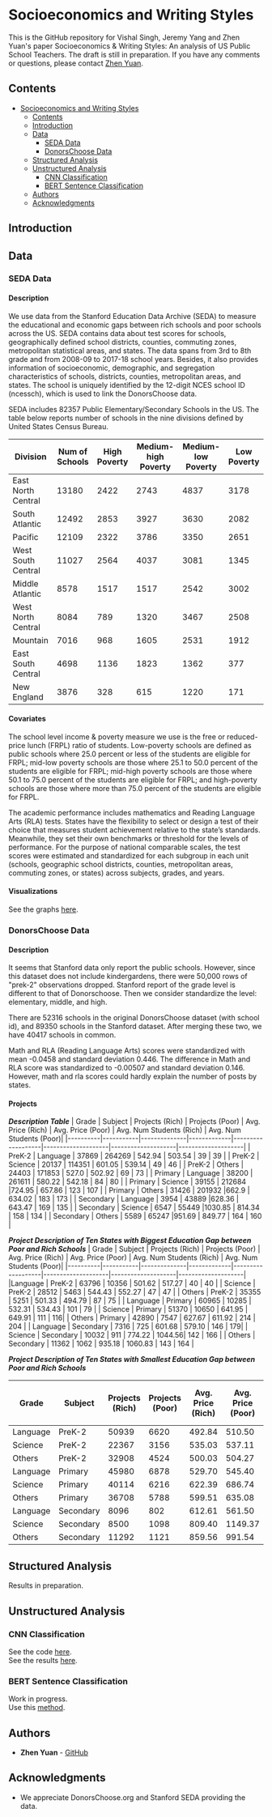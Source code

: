 # Socioeconomics and Writing Styles

<!-- [![License](https://img.shields.io/badge/License-Apache2-blue.svg)](https://www.apache.org/licenses/LICENSE-2.0) [![Community](https://img.shields.io/badge/Join-Community-blue)](https://developer.ibm.com/callforcode/solutions/projects/get-started/) [![Website](https://img.shields.io/badge/View-Website-blue)](https://sample-project.s3-web.us-east.cloud-object-storage.appdomain.cloud/) -->

This is the GitHub repository for Vishal Singh, Jeremy Yang and Zhen Yuan's paper Socioeconomics & Writing Styles: An analysis of US Public School Teachers. The draft is still in preparation. If you have any comments or questions, please contact [Zhen Yuan](https://www.yuan-zhen.com/).

<!-- > If you're new to open source, please consider taking the [free "Introduction to Open Source" class](https://cognitiveclass.ai/courses/introduction-to-open-source). -->
> 
<!-- > [![Open Source Foundations](images/open-source-foundations.png)](https://cognitiveclass.ai/courses/introduction-to-open-source) -->

<!-- _Read this in other languages: [English](README.md), [한국어](./docs/README.ko.md), [português](./docs/README.pt_br.md)._ -->

## Contents

- [Socioeconomics and Writing Styles](#socioeconomics-and-writing-styles)
  - [Contents](#contents)
  - [Introduction](#introduction)
  - [Data](#data)
    - [SEDA Data](#seda-data)
    - [DonorsChoose Data](#donorschoose-data)
  - [Structured Analysis](#structured-analysis)
  - [Unstructured Analysis](#unstructured-analysis)
    - [CNN Classification](#cnn-classification)
    - [BERT Sentence Classification](#bert-sentence-classification)
  - [Authors](#authors)
  - [Acknowledgments](#acknowledgments)
## Introduction

## Data
### SEDA Data

#### Description
We use data from the Stanford Education Data Archive (SEDA) to measure the educational and economic gaps between rich schools and poor schools across the US. SEDA contains data about test scores for schools, geographically defined school districts, counties, commuting zones, metropolitan statistical areas, and states. The data spans from 3rd to 8th grade and from 2008-09 to 2017-18 school years. Besides, it also provides information of socioeconomic, demographic, and segregation characteristics of schools, districts, counties, metropolitan areas, and states. The school is uniquely identified by the 12-digit NCES school ID (ncessch), which is used to link the DonorsChoose data. 


SEDA includes 82357 Public Elementary/Secondary Schools in the US. The table below reports number of schools in the nine divisions defined by United States Census Bureau.

| Division           | Num of Schools         | High Poverty| Medium-high Poverty | Medium-low Poverty | Low Poverty |
|--------------------|--------------------|-----------------|------------------------|-----------------------|----------------|
| East North Central | 13180              | 2422            | 2743                   | 4837                  | 3178           |
| South Atlantic     | 12492              | 2853            | 3927                   | 3630                  | 2082           |  
| Pacific            | 12109              | 2322            | 3786                   | 3350                  | 2651           |  
| West South Central | 11027              | 2564            | 4037                   | 3081                  | 1345           |
| Middle Atlantic    | 8578               | 1517            | 1517                   | 2542                  | 3002           |  
| West North Central | 8084               | 789             | 1320                   | 3467                  | 2508           |
| Mountain           | 7016               | 968             | 1605                   | 2531                  | 1912           |   
| East South Central | 4698               | 1136            | 1823                   | 1362                  | 377            | 
| New England        | 3876               | 328             | 615                    | 1220                  | 171            |      


#### Covariates

The school level income & poverty measure we use is the free or reduced-price lunch (FRPL) ratio of students. Low-poverty schools are defined as public schools where 25.0 percent or less of the students are eligible for FRPL; mid-low poverty schools are those where 25.1 to 50.0 percent of the students are eligible for FRPL; mid-high poverty schools are those where 50.1 to 75.0 percent of the students are eligible for FRPL; and high-poverty schools are those where more than 75.0 percent of the students are eligible for FRPL.

The academic performance includes mathematics and Reading Language Arts (RLA) tests. States have the flexibility to select or design a test of their choice that measures student achievement relative to the state’s standards. Meanwhile, they set their own benchmarks or threshold for the levels of performance. For the purpose of national comparable scales, the test scores were estimated and standardized for each subgroup in each unit (schools, geographic school districts, counties, metropolitan areas, commuting zones, or states) across subjects, grades, and years. 


#### Visualizations

See the graphs [here](seda-vis.md).


### DonorsChoose Data


#### Description


It seems that Stanford data only report the public schools. However, since this dataset does not include kindergardens, there were 50,000 rows of "prek-2" observations dropped. Stanford report of the grade level is different to that of Donorschoose. Then we consider standardize the level: elementary, middle, and high.

There are 52316 schools in the original DonorsChoose dataset (with school id), and 89350 schools in the Stanford dataset. After merging these two, we have 40417 schools in common.

Math and RLA (Reading Language Arts) scores were standardized with mean -0.0458 and standard deviation 0.446. The difference in Math and RLA score was standardized
to -0.00507 and standard deviation 0.146. However, math and rla scores could hardly explain the number of posts by states.

#### Projects 

***Description Table***
| Grade     | Subject  | Projects (Rich) | Projects (Poor) | Avg. Price (Rich) | Avg. Price (Poor)  | Avg. Num Students (Rich) | Avg. Num Students (Poor)|
|----------|-----------|--------------|-------------|-------------------|--------------------|--------------------|--------------------|
| PreK-2    | Language | 37869        | 264269       |   542.94    | 503.54    | 39       | 39        |
| PreK-2    | Science  | 20137        | 114351       |   601.05    | 539.14    | 49       | 46        |
| PreK-2    | Others   | 24403        | 171853          | 527.0     | 502.92    | 69        | 73       |
| Primary   | Language | 38200        | 261611           | 580.22    | 542.18    | 84       | 80       |
| Primary   | Science  | 39155        | 212684       |724.95    | 657.86    | 123       | 107      | 
| Primary   | Others   | 31426        | 201932       |662.9     | 634.02    | 183       | 173      | 
| Secondary | Language | 3954         | 43889          |628.36    | 643.47    | 169       | 135       | 
| Secondary | Science  | 6547         | 55449          |1030.85   | 814.34    | 158        | 134     | 
| Secondary | Others   | 5589         | 65247           |951.69    | 849.77    | 164      | 160      | 


***Project Description of Ten States with Biggest Education Gap between Poor and Rich Schools***
| Grade     | Subject  | Projects (Rich) | Projects (Poor) | Avg. Price (Rich) | Avg. Price (Poor)  | Avg. Num Students (Rich) | Avg. Num Students (Poor)|
|----------|-----------|--------------|-------------|-------------------|--------------------|--------------------|--------------------|
 |Language | PreK-2    | 63796        | 10356       | 501.62 | 517.27   | 40 | 40  |
| Science  | PreK-2    | 28512        | 5463        |  544.43  | 552.27 | 47 | 47  |
| Others   | PreK-2    | 35355        | 5251        |   501.33  | 494.79 | 87   | 75 |
| Language | Primary   | 60965        | 10285       |   532.31   | 534.43  | 101 | 79    |
| Science  | Primary   | 51370        | 10650       |  641.95  | 649.91  | 111 | 116|
| Others   | Primary   | 42890        | 7547        |   627.67  | 611.92 | 214   | 204 |
| Language | Secondary | 7316         | 725         |  601.68  | 579.10  | 146 | 179|
| Science  | Secondary | 10032        | 911         |   774.22 | 1044.56| 142 | 166  |
| Others   | Secondary | 11362        | 1062        |   935.18  | 1060.83 | 143  | 164  |

***Project Description of Ten States with Smallest Education Gap between Poor and Rich Schools***

| Grade     | Subject  | Projects (Rich) | Projects (Poor) | Avg. Price (Rich) | Avg. Price (Poor)  | Avg. Num Students (Rich) | Avg. Num Students (Poor)|
|----------|--------------|-------------|-------------|--------------------|--------------------|--------------------|--------------------|
 | Language | PreK-2    | 50939        | 6620        | 492.84  | 510.50   | 39 | 39  |
 | Science  | PreK-2    | 22367        | 3156        |  535.03| 537.11 | 44  | 50  |
 | Others   | PreK-2    | 32908        | 4524        |  500.03  | 504.27  | 69  | 79 |
| Language | Primary   | 45980        | 6878        |  529.70  | 545.40   | 78  | 98 |
| Science  | Primary   | 40114        | 6216        |  622.39  | 686.74  | 99  | 122 |
| Others   | Primary   | 36708        | 5788        |  599.51   | 635.08 | 175 | 188 |
| Language | Secondary | 8096         | 802         |  612.61   | 561.50  | 132 | 170 |
| Science  | Secondary | 8500         | 1098        |   809.40  | 1149.37   | 128  | 141 |
| Others   | Secondary | 11292        | 1121        |   859.56 | 991.54   | 142| 166  |





## Structured Analysis
Results in preparation.

<!-- ![Video transcription/translation app](https://developer.ibm.com/developer/tutorials/cfc-starter-kit-speech-to-text-app-example/images/cfc-covid19-remote-education-diagram-2.png) -->


## Unstructured Analysis

### CNN Classification
See the code [here](CNN_Wordcloud.ipynb).\
See the results [here](wordcloud.md).
### BERT Sentence Classification
Work in progress.\
Use this [method](https://huggingface.co/sentence-transformers).




<!-- [More detail is available here](./docs/DESCRIPTION.md) -->



## Authors

<!-- <a href="https://github.com/Call-for-Code/Project-Sample/graphs/contributors">
  <img src="https://contributors-img.web.app/image?repo=Call-for-Code/Project-Sample" />
</a> -->

- **Zhen Yuan** - [GitHub](https://github.com/zyuan-mkt)

## Acknowledgments

- We appreciate DonorsChoose.org and Stanford SEDA providing the data.




